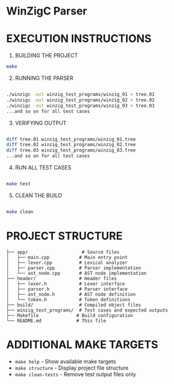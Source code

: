 # WinZigC Parser

# EXECUTION INSTRUCTIONS

1. BUILDING THE PROJECT

```bash
make

```

2. RUNNING THE PARSER

```bash

./winzigc -ast winzig_test_programs/winzig_01 > tree.01
./winzigc -ast winzig_test_programs/winzig_02 > tree.02
./winzigc -ast winzig_test_programs/winzig_03 > tree.03
...and so on for all test cases

```

3. VERIFYING OUTPUT

```bash

diff tree.01 winzig_test_programs/winzig_01.tree
diff tree.02 winzig_test_programs/winzig_02.tree
diff tree.03 winzig_test_programs/winzig_03.tree
...and so on for all test cases

```

4. RUN ALL TEST CASES

```bash

make test

```

5. CLEAN THE BUILD

```bash

make clean

```
# PROJECT STRUCTURE

```
├── app/                    # Source files
│   ├── main.cpp           # Main entry point
│   ├── lexer.cpp          # Lexical analyzer
│   ├── parser.cpp         # Parser implementation
│   └── ast_node.cpp       # AST node implementation
├── header/                # Header files
│   ├── lexer.h            # Lexer interface
│   ├── parser.h           # Parser interface
│   ├── ast_node.h         # AST node definition
│   └── token.h            # Token definitions
├── build/                 # Compiled object files
├── winzig_test_programs/  # Test cases and expected outputs
├── Makefile              # Build configuration
└── README.md             # This file
```

# ADDITIONAL MAKE TARGETS

- `make help` - Show available make targets
- `make structure` - Display project file structure
- `make clean-tests` - Remove test output files only
